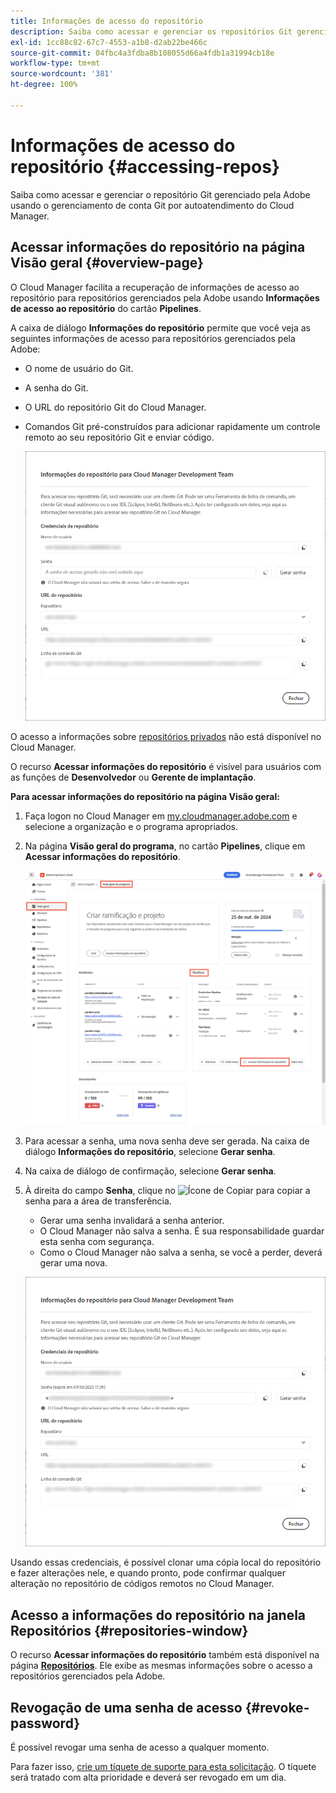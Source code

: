 ```yaml
---
title: Informações de acesso do repositório
description: Saiba como acessar e gerenciar os repositórios Git gerenciado pela Adobe usando o gerenciamento de conta Git por autoatendimento do Cloud Manager.
exl-id: 1cc88c82-67c7-4553-a1b8-d2ab22be466c
source-git-commit: 04fbc4a3fdba8b108055d66a4fdb1a31994cb18e
workflow-type: tm+mt
source-wordcount: '381'
ht-degree: 100%

---
```


# Informações de acesso do repositório {#accessing-repos}

Saiba como acessar e gerenciar o repositório Git gerenciado pela Adobe usando o gerenciamento de conta Git por autoatendimento do Cloud Manager.

## Acessar informações do repositório na página Visão geral {#overview-page}

O Cloud Manager facilita a recuperação de informações de acesso ao repositório para repositórios gerenciados pela Adobe usando **Informações de acesso ao repositório** do cartão **Pipelines**.

A caixa de diálogo **Informações do repositório** permite que você veja as seguintes informações de acesso para repositórios gerenciados pela Adobe:

* O nome de usuário do Git.
* A senha do Git.
* O URL do repositório Git do Cloud Manager.
* Comandos Git pré-construídos para adicionar rapidamente um controle remoto ao seu repositório Git e enviar código.

  ![Janela de informações do repositório](assets/repository-info.png)

O acesso a informações sobre [repositórios privados](/help/managing-code/private-repositories.md) não está disponível no Cloud Manager.

O recurso **Acessar informações do repositório** é visível para usuários com as funções de **Desenvolvedor** ou **Gerente de implantação**.

**Para acessar informações do repositório na página Visão geral:**

1. Faça logon no Cloud Manager em [my.cloudmanager.adobe.com](https://my.cloudmanager.adobe.com/) e selecione a organização e o programa apropriados.

1. Na página **Visão geral do programa**, no cartão **Pipelines**, clique em **Acessar informações do repositório**.

   ![Acessar informações do repositório no cartão Pipelines](/help/managing-code/assets/pipelines-card2.png)

1. Para acessar a senha, uma nova senha deve ser gerada. Na caixa de diálogo **Informações do repositório**, selecione **Gerar senha**.

1. Na caixa de diálogo de confirmação, selecione **Gerar senha**.

1. À direita do campo **Senha**, clique no ![Ícone de Copiar](https://spectrum.adobe.com/static/icons/workflow_18/Smock_Copy_18_N.svg) para copiar a senha para a área de transferência.

   * Gerar uma senha invalidará a senha anterior.
   * O Cloud Manager não salva a senha. É sua responsabilidade guardar esta senha com segurança.
   * Como o Cloud Manager não salva a senha, se você a perder, deverá gerar uma nova.

   ![Copiar senha na caixa de diálogo Informações do repositório](/help/managing-code/assets/repository-copy-password.png)

Usando essas credenciais, é possível clonar uma cópia local do repositório e fazer alterações nele, e quando pronto, pode confirmar qualquer alteração no repositório de códigos remotos no Cloud Manager.

## Acesso a informações do repositório na janela Repositórios {#repositories-window}

O recurso **Acessar informações do repositório** também está disponível na página [**Repositórios**](/help/managing-code/managing-repositories.md). Ele exibe as mesmas informações sobre o acesso a repositórios gerenciados pela Adobe.

## Revogação de uma senha de acesso {#revoke-password}

É possível revogar uma senha de acesso a qualquer momento. 

Para fazer isso, [crie um tíquete de suporte para esta solicitação](https://experienceleague.adobe.com/pt-br?support-solution=Experience+Manager&amp;support-tab=home#support). O tíquete será tratado com alta prioridade e deverá ser revogado em um dia.
